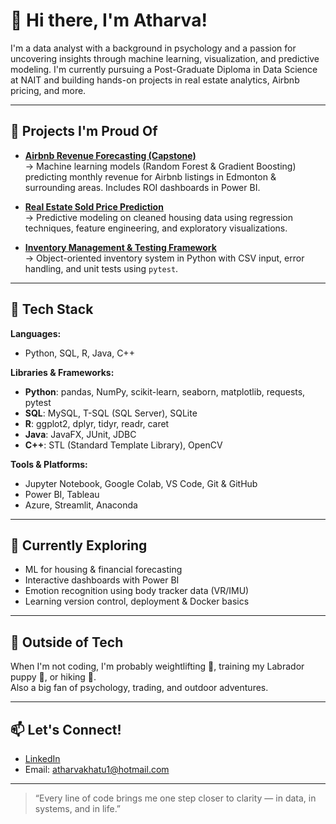 # 👋 Hi there, I'm Atharva!

I'm a data analyst with a background in psychology and a passion for uncovering insights through machine learning, visualization, and predictive modeling. I'm currently pursuing a Post-Graduate Diploma in Data Science at NAIT and building hands-on projects in real estate analytics, Airbnb pricing, and more.

---

## 🚀 Projects I'm Proud Of

- **[Airbnb Revenue Forecasting (Capstone)](https://github.com/atharva15112001/DATA-3960-Repo)**  
  → Machine learning models (Random Forest & Gradient Boosting) predicting monthly revenue for Airbnb listings in Edmonton & surrounding areas. Includes ROI dashboards in Power BI.

- **[Real Estate Sold Price Prediction](https://github.com/atharva15112001/MI-Regression-Analysis)**  
  → Predictive modeling on cleaned housing data using regression techniques, feature engineering, and exploratory visualizations.

- **[Inventory Management & Testing Framework](https://github.com/atharva15112001/Inventory-Management-and-Testing-framework)**  
  → Object-oriented inventory system in Python with CSV input, error handling, and unit tests using `pytest`.

---

## 🧰 Tech Stack

**Languages:**  
- Python, SQL, R, Java, C++

**Libraries & Frameworks:**  
- **Python**: pandas, NumPy, scikit-learn, seaborn, matplotlib, requests, pytest  
- **SQL**: MySQL, T-SQL (SQL Server), SQLite  
- **R**: ggplot2, dplyr, tidyr, readr, caret  
- **Java**: JavaFX, JUnit, JDBC  
- **C++**: STL (Standard Template Library), OpenCV

**Tools & Platforms:**  
- Jupyter Notebook, Google Colab, VS Code, Git & GitHub  
- Power BI, Tableau  
- Azure, Streamlit, Anaconda

---

## 📌 Currently Exploring

- ML for housing & financial forecasting  
- Interactive dashboards with Power BI  
- Emotion recognition using body tracker data (VR/IMU)  
- Learning version control, deployment & Docker basics

---

## 🌱 Outside of Tech

When I'm not coding, I'm probably weightlifting 💪, training my Labrador puppy 🐶, or hiking 🥾.  
Also a big fan of psychology, trading, and outdoor adventures.

---

## 📫 Let's Connect!

- [LinkedIn](www.linkedin.com/in/atharva-khatu-76a775221)  
- Email: atharvakhatu1@hotmail.com  

---

> “Every line of code brings me one step closer to clarity — in data, in systems, and in life.”  
